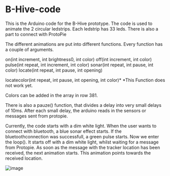 # B-Hive-code

This is the Arduino code for the B-Hive prototype. The code is used to animate the 2 circular ledstrips. Each ledstrip has 33 leds.
There is also a part to connect with ProtoPie

The different animations are put into different functions. Every function has a couple of arguments.

on(int increment, int brightness0, int color)
off(int increment, int color)
pulse(int repeat, int increment, int color)
sonar(int repeat, int pause, int color)
locate(int repeat, int pause, int opening)

locatecolor(int repeat, int pause, int opening, int color)*
*This Function does not work yet.

Colors can be added in the array in row 381.

There is also a pauze() function, that divides a delay into very small delays of 10ms. After each small delay, the arduino reads in the sensors or messages sent from protopie. 

Currently, the code starts with a dim white light. When the user wants to connect with bluetooth, a blue sonar effect starts. If the bluetoothconnection was successfull, a green pulse starts. 
Now we enter the loop(). It starts off with a dim white light, whilst waiting for a message from Protopie. As soon as the message with the tracker location has been received, the next animation starts. This animation points towards the received location.


![image](https://github.com/wibeel/B-Hive-code/assets/125655641/abb796a9-62f0-4561-91aa-dab66c60314b)
